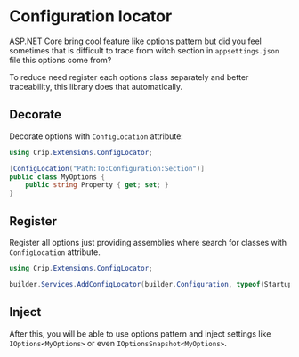 # Configuration locator

ASP.NET Core bring cool feature
like [options pattern](https://docs.microsoft.com/en-us/aspnet/core/fundamentals/configuration/options?view=aspnetcore-3.1)
but did you feel sometimes that is difficult to trace from witch section in `appsettings.json` file this options come
from?

To reduce need register each options class separately and better traceability, this library does that automatically.

## Decorate

Decorate options with `ConfigLocation` attribute:

```csharp
using Crip.Extensions.ConfigLocator;

[ConfigLocation("Path:To:Configuration:Section")]
public class MyOptions {
    public string Property { get; set; }
}
```

## Register

Register all options just providing assemblies where search for classes with `ConfigLocation` attribute.

```csharp
using Crip.Extensions.ConfigLocator;

builder.Services.AddConfigLocator(builder.Configuration, typeof(Startup).Assembly);
```

## Inject

After this, you will be able to use options pattern and inject settings like `IOptions<MyOptions>` or even `IOptionsSnapshot<MyOptions>`.
